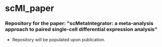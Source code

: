 # scMI_paper
### Repository for the paper: "scMetaIntegrator: a meta-analysis approach to paired single-cell differential expression analysis"
- Repository will be populated upon publication.
